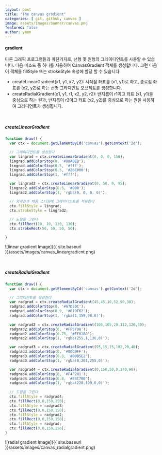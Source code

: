 ```yaml
---
layout: post
title: "The canvas gradient" 
categories: [ git, github, canvas ]
image: assets/images/banner/canvas.png
featured: false
author: yeon
---
```



#### gradient
다른 그래픽 프로그램들과 마찬가지로, 선형 및 원형의 그레이디언트를 사용할 수 있습니다. 다음 메소드 중 하나를 사용하여 CanvasGradient 객체를 생성합니다. 그런 다음 이 객체를 fillStyle 또는 strokeStyle 속성에 할당 할 수 있습니다. <br>

- createLinearGradient(x1, y1, x2, y2): 시작점 좌표를 (x1, y1)로 하고, 종료점 좌표를 (x2, y2)로 하는 선형 그라디언트 오브젝트를 생성합니다.
- createRadialGradient(x1, y1, r1, x2, y2, r2): 반지름이 r1이고 좌표 (x1, y1)을 중심으로 하는 원과, 반지름이 r2이고 좌표 (x2, y2)를 중심으로 하는 원을 사용하여 그라디언트가 생성됩니다.

<br>

##### createLinearGradient

```javascript
function draw() {
  var ctx = document.getElementById('canvas').getContext('2d');

  // 그레이디언트를 생성한다
  var lingrad = ctx.createLinearGradient(0, 0, 0, 150);
  lingrad.addColorStop(0, '#00ABEB');
  lingrad.addColorStop(0.5, '#fff');
  lingrad.addColorStop(0.5, '#26C000');
  lingrad.addColorStop(1, '#fff');

  var lingrad2 = ctx.createLinearGradient(0, 50, 0, 95);
  lingrad2.addColorStop(0.5, '#000');
  lingrad2.addColorStop(1, 'rgba(0, 0, 0, 0)');

  // 외곽선과 채움 스타일에 그레이디언트를 적용한다
  ctx.fillStyle = lingrad;
  ctx.strokeStyle = lingrad2;
  
  // 도형을 그린다
  ctx.fillRect(10, 10, 130, 130);
  ctx.strokeRect(50, 50, 50, 50);

}
```

![linear gradient Image]({{ site.baseurl }}/assets/images/canvas_lineargradient.png)

<br>

##### createRadialGradient

```javascript
function draw() {
  var ctx = document.getElementById('canvas').getContext('2d');

  // 그라디언트를 생성한다
  var radgrad = ctx.createRadialGradient(45,45,10,52,50,30);
  radgrad.addColorStop(0, '#A7D30C');
  radgrad.addColorStop(0.9, '#019F62');
  radgrad.addColorStop(1, 'rgba(1,159,98,0)');
  
  var radgrad2 = ctx.createRadialGradient(105,105,20,112,120,50);
  radgrad2.addColorStop(0, '#FF5F98');
  radgrad2.addColorStop(0.75, '#FF0188');
  radgrad2.addColorStop(1, 'rgba(255,1,136,0)');

  var radgrad3 = ctx.createRadialGradient(95,15,15,102,20,40);
  radgrad3.addColorStop(0, '#00C9FF');
  radgrad3.addColorStop(0.8, '#00B5E2');
  radgrad3.addColorStop(1, 'rgba(0,201,255,0)');

  var radgrad4 = ctx.createRadialGradient(0,150,50,0,140,90);
  radgrad4.addColorStop(0, '#F4F201');
  radgrad4.addColorStop(0.8, '#E4C700');
  radgrad4.addColorStop(1, 'rgba(228,199,0,0)');
  
  // 도형을 그린다
  ctx.fillStyle = radgrad4;
  ctx.fillRect(0,0,150,150);
  ctx.fillStyle = radgrad3;
  ctx.fillRect(0,0,150,150);
  ctx.fillStyle = radgrad2;
  ctx.fillRect(0,0,150,150);
  ctx.fillStyle = radgrad;
  ctx.fillRect(0,0,150,150);
}
```

![radial gradient Image]({{ site.baseurl }}/assets/images/canvas_radialgradient.png)

<br><br><br>